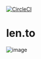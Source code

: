 [![CircleCI](https://circleci.com/gh/bndw/len.to.svg?style=svg)](https://circleci.com/gh/bndw/len.to)

# len.to

![image](https://user-images.githubusercontent.com/4248167/76577579-19871d00-6483-11ea-9f95-a9b4225c24d5.png)
